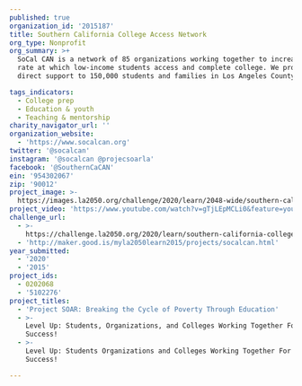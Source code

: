 ```yaml
---
published: true
organization_id: '2015187'
title: Southern California College Access Network
org_type: Nonprofit
org_summary: >+
  SoCal CAN is a network of 85 organizations working together to increase the
  rate at which low-income students access and complete college. We provide
  direct support to 150,000 students and families in Los Angeles County.  

tags_indicators:
  - College prep
  - Education & youth
  - Teaching & mentorship
charity_navigator_url: ''
organization_website:
  - 'https://www.socalcan.org'
twitter: '@socalcan'
instagram: '@socalcan @projecsoarla'
facebook: '@SouthernCaCAN'
ein: '954302067'
zip: '90012'
project_image: >-
  https://images.la2050.org/challenge/2020/learn/2048-wide/southern-california-college-access-network.jpg
project_video: 'https://www.youtube.com/watch?v=gTjLEpMCLi0&feature=youtu.be'
challenge_url:
  - >-
    https://challenge.la2050.org/2020/learn/southern-california-college-access-network/
  - 'http://maker.good.is/myla2050learn2015/projects/socalcan.html'
year_submitted:
  - '2020'
  - '2015'
project_ids:
  - 0202068
  - '5102276'
project_titles:
  - 'Project SOAR: Breaking the Cycle of Poverty Through Education'
  - >-
    Level Up: Students, Organizations, and Colleges Working Together For College
    Success! 
  - >-
    Level Up: Students Organizations and Colleges Working Together For College
    Success!

---
```

